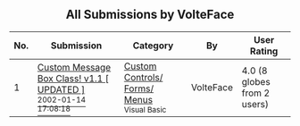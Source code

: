 ﻿<div align="center">

## All Submissions by VolteFace

</div>

No.  | Submission | Category | By   | User Rating
---- | ---------- | -------- | ---- | -----------
1 | [Custom Message Box Class\! v1\.1 \[ UPDATED \]<br /><sup>2002-01-14 17:08:18</sup>](https://github.com/Planet-Source-Code/volteface-custom-message-box-class-v1-1-updated__1-30797) | [Custom Controls/ Forms/  Menus<br /><sup>Visual Basic</sup>](../ByCategory/custom-controls-forms-menus__1-4.md) | VolteFace | 4.0 (8 globes from 2 users)
